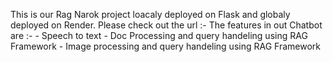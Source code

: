 This is our Rag Narok project loacaly deployed on Flask and globaly deployed on Render. 
Please check out the url :- 
The features in out Chatbot are :- 
       - Speech to text
       - Doc Processing and query handeling using RAG Framework
       - Image processing and query handeling using RAG Framework
       
